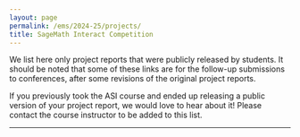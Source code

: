 ```yaml
---
layout: page
permalink: /ems/2024-25/projects/
title: SageMath Interact Competition
---
```


We list here only project reports that were publicly released by students. It should be noted that some of these links are for the follow-up submissions to conferences, after some revisions of the original project reports.

If you previously took the ASI course and ended up releasing a public version of your project report, we would love to hear about it! Please contact the course instructor to be added to this list.

***
